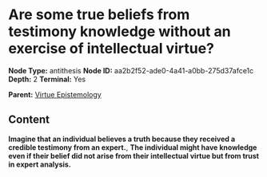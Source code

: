 # Are some true beliefs from testimony knowledge without an exercise of intellectual virtue?

**Node Type:** antithesis
**Node ID:** aa2b2f52-ade0-4a41-a0bb-275d37afce1c
**Depth:** 2
**Terminal:** Yes

**Parent:** [Virtue Epistemology](virtue-epistemology.md)

## Content

**Imagine that an individual believes a truth because they received a credible testimony from an expert.**, **The individual might have knowledge even if their belief did not arise from their intellectual virtue but from trust in expert analysis.**
